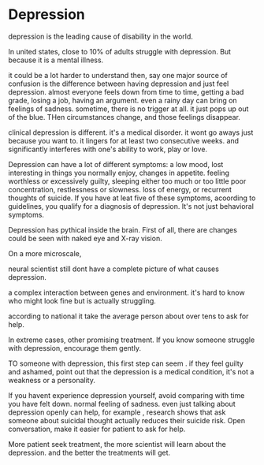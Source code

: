 
# Depression
depression is the leading cause of disability in the world.

In united states, close to 10% of adults struggle with depression. But because it is a mental illness.

it could be a lot harder to understand then, say 
one major source of confusion is the difference between having depression and just feel depression.
almost everyone feels down from time to time, getting a bad grade, losing a job, having an argument. even a rainy day can bring on feelings of sadness.
sometime, there is no trigger at all. it just pops up out of the blue. THen circumstances change, and those feelings disappear.

clinical depression is different. it's a medical disorder. it wont go aways just because you want to.
it lingers for at least two consecutive weeks. and significantly interferes with one's ability to work, play or love.

Depression can have a lot of different symptoms:
a low mood, lost interesting in things you normally enjoy, changes in appetite. feeling worthless or excessively guilty,  sleeping either too much or too little poor concentration, restlessness or slowness.
loss of energy, or recurrent thoughts of suicide.
If you have at leat five of these symptoms, acoording to guidelines,  you qualify for a diagnosis of depression.
It's not just behavioral symptoms.

Depression has pythical inside the brain.
First of all, there are changes could be seen with naked eye and X-ray vision.

On a more microscale, 

neural scientist still dont have a complete picture of what causes depression.

a complex interaction between genes and environment.
it's hard to know who might look fine but is actually struggling.

according to national 
it take the average person about over tens to ask for help.

In extreme cases, 
other promising treatment.
If you know someone struggle with depression, encourage them gently.

TO someone with depression, this first step can seem  .
if they feel guilty and ashamed, point out that the depression is a medical condition, it's not a weakness or a personality.

If you havent experience depression yourself, avoid comparing with time you have felt down.
normal feeling of sadness.
even just talking about depression openly can help, for example ,  research shows that ask someone about suicidal thought actually reduces their suicide risk.
Open conversation, 
make it easier for patient to ask for help.

More patient seek treatment, the more scientist will learn about the depression. and the better the treatments will get.
